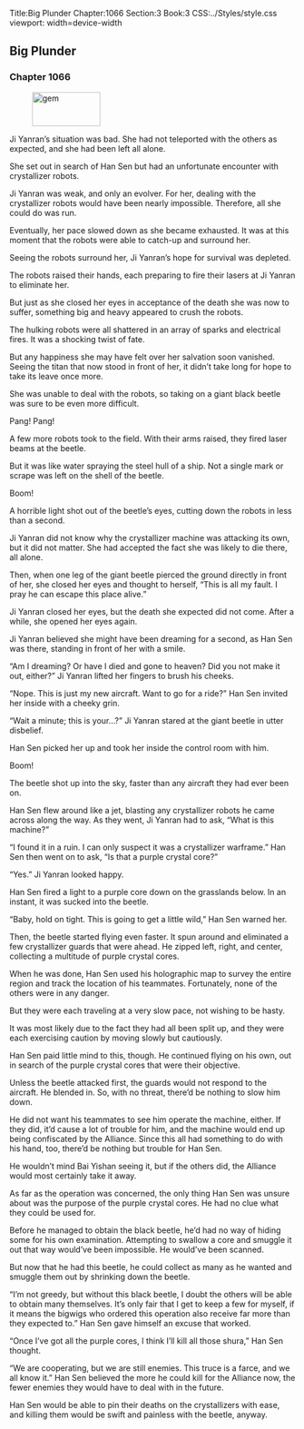 Title:Big Plunder 
Chapter:1066 
Section:3 
Book:3 
CSS:../Styles/style.css 
viewport: width=device-width
  
## Big Plunder
### Chapter 1066
  
<figure>
	<img src="../Images/gem.gif" alt="gem" id="gem" width="120" height="60" />
</figure>
  

  
Ji Yanran’s situation was bad. She had not teleported with the others as expected, and she had been left all alone.

She set out in search of Han Sen but had an unfortunate encounter with crystallizer robots.

Ji Yanran was weak, and only an evolver. For her, dealing with the crystallizer robots would have been nearly impossible. Therefore, all she could do was run.

Eventually, her pace slowed down as she became exhausted. It was at this moment that the robots were able to catch-up and surround her.

Seeing the robots surround her, Ji Yanran’s hope for survival was depleted.

The robots raised their hands, each preparing to fire their lasers at Ji Yanran to eliminate her.

But just as she closed her eyes in acceptance of the death she was now to suffer, something big and heavy appeared to crush the robots.

The hulking robots were all shattered in an array of sparks and electrical fires. It was a shocking twist of fate.

But any happiness she may have felt over her salvation soon vanished. Seeing the titan that now stood in front of her, it didn’t take long for hope to take its leave once more.

She was unable to deal with the robots, so taking on a giant black beetle was sure to be even more difficult.

Pang! Pang!

A few more robots took to the field. With their arms raised, they fired laser beams at the beetle.

But it was like water spraying the steel hull of a ship. Not a single mark or scrape was left on the shell of the beetle.

Boom!

A horrible light shot out of the beetle’s eyes, cutting down the robots in less than a second.

Ji Yanran did not know why the crystallizer machine was attacking its own, but it did not matter. She had accepted the fact she was likely to die there, all alone.

Then, when one leg of the giant beetle pierced the ground directly in front of her, she closed her eyes and thought to herself, “This is all my fault. I pray he can escape this place alive.”

Ji Yanran closed her eyes, but the death she expected did not come. After a while, she opened her eyes again.

Ji Yanran believed she might have been dreaming for a second, as Han Sen was there, standing in front of her with a smile.

“Am I dreaming? Or have I died and gone to heaven? Did you not make it out, either?” Ji Yanran lifted her fingers to brush his cheeks.

“Nope. This is just my new aircraft. Want to go for a ride?” Han Sen invited her inside with a cheeky grin.

“Wait a minute; this is your…?” Ji Yanran stared at the giant beetle in utter disbelief.

Han Sen picked her up and took her inside the control room with him.

Boom!

The beetle shot up into the sky, faster than any aircraft they had ever been on.

Han Sen flew around like a jet, blasting any crystallizer robots he came across along the way. As they went, Ji Yanran had to ask, “What is this machine?”

“I found it in a ruin. I can only suspect it was a crystallizer warframe.” Han Sen then went on to ask, “Is that a purple crystal core?”

“Yes.” Ji Yanran looked happy.

Han Sen fired a light to a purple core down on the grasslands below. In an instant, it was sucked into the beetle.

“Baby, hold on tight. This is going to get a little wild,” Han Sen warned her.

Then, the beetle started flying even faster. It spun around and eliminated a few crystallizer guards that were ahead. He zipped left, right, and center, collecting a multitude of purple crystal cores.

When he was done, Han Sen used his holographic map to survey the entire region and track the location of his teammates. Fortunately, none of the others were in any danger.

But they were each traveling at a very slow pace, not wishing to be hasty.

It was most likely due to the fact they had all been split up, and they were each exercising caution by moving slowly but cautiously.

Han Sen paid little mind to this, though. He continued flying on his own, out in search of the purple crystal cores that were their objective.

Unless the beetle attacked first, the guards would not respond to the aircraft. He blended in. So, with no threat, there’d be nothing to slow him down.

He did not want his teammates to see him operate the machine, either. If they did, it’d cause a lot of trouble for him, and the machine would end up being confiscated by the Alliance. Since this all had something to do with his hand, too, there’d be nothing but trouble for Han Sen.

He wouldn’t mind Bai Yishan seeing it, but if the others did, the Alliance would most certainly take it away.

As far as the operation was concerned, the only thing Han Sen was unsure about was the purpose of the purple crystal cores. He had no clue what they could be used for.

Before he managed to obtain the black beetle, he’d had no way of hiding some for his own examination. Attempting to swallow a core and smuggle it out that way would’ve been impossible. He would’ve been scanned.

But now that he had this beetle, he could collect as many as he wanted and smuggle them out by shrinking down the beetle.

“I’m not greedy, but without this black beetle, I doubt the others will be able to obtain many themselves. It’s only fair that I get to keep a few for myself, if it means the bigwigs who ordered this operation also receive far more than they expected to.” Han Sen gave himself an excuse that worked.

“Once I’ve got all the purple cores, I think I’ll kill all those shura,” Han Sen thought.

“We are cooperating, but we are still enemies. This truce is a farce, and we all know it.” Han Sen believed the more he could kill for the Alliance now, the fewer enemies they would have to deal with in the future.

Han Sen would be able to pin their deaths on the crystallizers with ease, and killing them would be swift and painless with the beetle, anyway.
